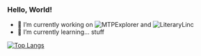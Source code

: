 ### Hello, World!
- 🔭 I’m currently working on ![MTPExplorer](https://github.com/Enoch02/MTPExplorer) and ![LiteraryLinc ](https://github.com/Enoch02/LiteraryLinc)
- 🌱 I’m currently learning... stuff

[![Top Langs](https://github-readme-stats.vercel.app/api/top-langs/?username=Enoch02&layout=compact)](https://github.com/anuraghazra/github-readme-stats)

<!--
**Enoch02/Enoch02** is a ✨ _special_ ✨ repository because its `README.md` (this file) appears on your GitHub profile.

Here are some ideas to get you started:

- 🔭 I’m currently working on ...
- 🌱 I’m currently learning ...
- 👯 I’m looking to collaborate on ...
- 🤔 I’m looking for help with ...
- 💬 Ask me about ...
- 📫 How to reach me: ...
- 😄 Pronouns: ...
- ⚡ Fun fact: ...
-->
